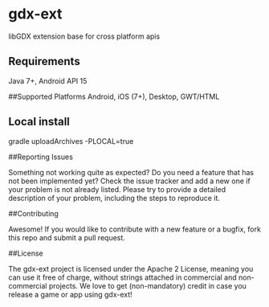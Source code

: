 # gdx-ext
libGDX extension base for cross platform apis

## Requirements
Java 7+, Android API 15

##Supported Platforms
Android, iOS (7+), Desktop, GWT/HTML


## Local install
gradle uploadArchives -PLOCAL=true

##Reporting Issues

Something not working quite as expected? Do you need a feature that has not been implemented yet? Check the issue tracker and add a new one if your problem is not already listed. Please try to provide a detailed description of your problem, including the steps to reproduce it.

##Contributing

Awesome! If you would like to contribute with a new feature or a bugfix, fork this repo and submit a pull request.

##License

The gdx-ext project is licensed under the Apache 2 License, meaning you can use it free of charge, without strings attached in commercial and non-commercial projects. We love to get (non-mandatory) credit in case you release a game or app using gdx-ext!
